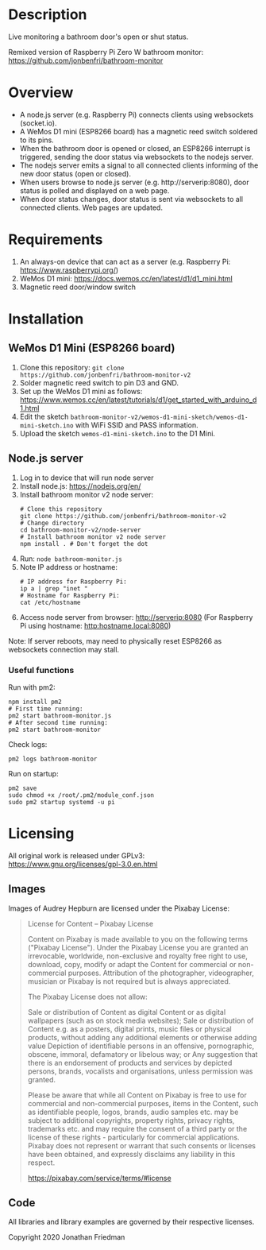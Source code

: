 # Description

Live monitoring a bathroom door's open or shut status.

Remixed version of Raspberry Pi Zero W bathroom monitor: <https://github.com/jonbenfri/bathroom-monitor>

# Overview

* A node.js server (e.g. Raspberry Pi) connects clients using websockets (socket.io).
* A WeMos D1 mini (ESP8266 board) has a magnetic reed switch soldered to its pins.
* When the bathroom door is opened or closed, an ESP8266 interrupt is triggered, sending the door status via websockets to the nodejs server.
* The nodejs server emits a signal to all connected clients informing of the new door status (open or closed).
* When users browse to node.js server (e.g. http://serverip:8080), door status is polled and displayed on a web page.
* When door status changes, door status is sent via websockets to all connected clients. Web pages are updated.

# Requirements

1. An always-on device that can act as a server (e.g. Raspberry Pi: <https://www.raspberrypi.org/>)
1. WeMos D1 mini: <https://docs.wemos.cc/en/latest/d1/d1_mini.html>
1. Magnetic reed door/window switch

# Installation

## WeMos D1 Mini (ESP8266 board)

1. Clone this repository: `git clone https://github.com/jonbenfri/bathroom-monitor-v2`
1. Solder magnetic reed switch to pin D3 and GND.
1. Set up the WeMos D1 mini as follows: <https://www.wemos.cc/en/latest/tutorials/d1/get_started_with_arduino_d1.html>
1. Edit the sketch `bathroom-monitor-v2/wemos-d1-mini-sketch/wemos-d1-mini-sketch.ino` with WiFi SSID and PASS information.
1. Upload the sketch `wemos-d1-mini-sketch.ino` to the D1 Mini.

## Node.js server

1. Log in to device that will run node server
1. Install node.js: <https://nodejs.org/en/>
1. Install bathroom monitor v2 node server:
    ```
    # Clone this repository
    git clone https://github.com/jonbenfri/bathroom-monitor-v2
    # Change directory
    cd bathroom-monitor-v2/node-server
    # Install bathroom monitor v2 node server
    npm install . # Don't forget the dot
    ```
1. Run: `node bathroom-monitor.js`
1. Note IP address or hostname:
    ```
    # IP address for Raspberry Pi:
    ip a | grep "inet "
    # Hostname for Raspberry Pi:
    cat /etc/hostname
    ```
1. Access node server from browser: <http://serverip:8080> (For Raspberry Pi using hostname: <http:hostname.local:8080>)

Note: If server reboots, may need to physically reset ESP8266 as websockets connection may stall.

### Useful functions

Run with pm2:
```
npm install pm2
# First time running:
pm2 start bathroom-monitor.js
# After second time running:
pm2 start bathroom-monitor
```

Check logs:
```
pm2 logs bathroom-monitor
```

Run on startup:
```
pm2 save
sudo chmod +x /root/.pm2/module_conf.json
sudo pm2 startup systemd -u pi
```

# Licensing

All original work is released under GPLv3: https://www.gnu.org/licenses/gpl-3.0.en.html

## Images

Images of Audrey Hepburn are licensed under the Pixabay License:

>License for Content – Pixabay License
>
>Content on Pixabay is made available to you on the following terms ("Pixabay License"). Under the Pixabay License you are granted an irrevocable, worldwide, non-exclusive and royalty free right to use, download, copy, modify or adapt the Content for commercial or non-commercial purposes. Attribution of the photographer, videographer, musician or Pixabay is not required but is always appreciated.
>
>The Pixabay License does not allow:
>
>    Sale or distribution of Content as digital Content or as digital wallpapers (such as on stock media websites);
>    Sale or distribution of Content e.g. as a posters, digital prints, music files or physical products, without adding any additional elements or otherwise adding value
>    Depiction of identifiable persons in an offensive, pornographic, obscene, immoral, defamatory or libelous way; or
>    Any suggestion that there is an endorsement of products and services by depicted persons, brands, vocalists and organisations, unless permission was granted.
>
>Please be aware that while all Content on Pixabay is free to use for commercial and non-commercial purposes, items in the Content, such as identifiable people, logos, brands, audio samples etc. may be subject to additional copyrights, property rights, privacy rights, trademarks etc. and may require the consent of a third party or the license of these rights - particularly for commercial applications. Pixabay does not represent or warrant that such consents or licenses have been obtained, and expressly disclaims any liability in this respect.
>
><https://pixabay.com/service/terms/#license>

## Code

All libraries and library examples are governed by their respective licenses.

Copyright 2020 Jonathan Friedman
